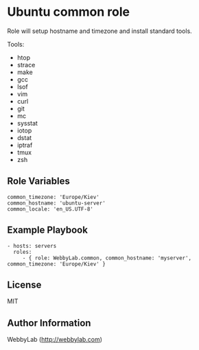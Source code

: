 Ubuntu common role
=========

Role will setup hostname and timezone and install standard tools.

Tools:

- htop
- strace
- make
- gcc
- lsof
- vim
- curl
- git
- mc
- sysstat
- iotop
- dstat
- iptraf
- tmux
- zsh

Role Variables
--------------

    common_timezone: 'Europe/Kiev'
    common_hostname: 'ubuntu-server'
    common_locale: 'en_US.UTF-8'

Example Playbook
----------------

    - hosts: servers
      roles:
         - { role: WebbyLab.common, common_hostname: 'myserver', common_timezone: 'Europe/Kiev' }

License
-------

MIT

Author Information
------------------

WebbyLab (http://webbylab.com)